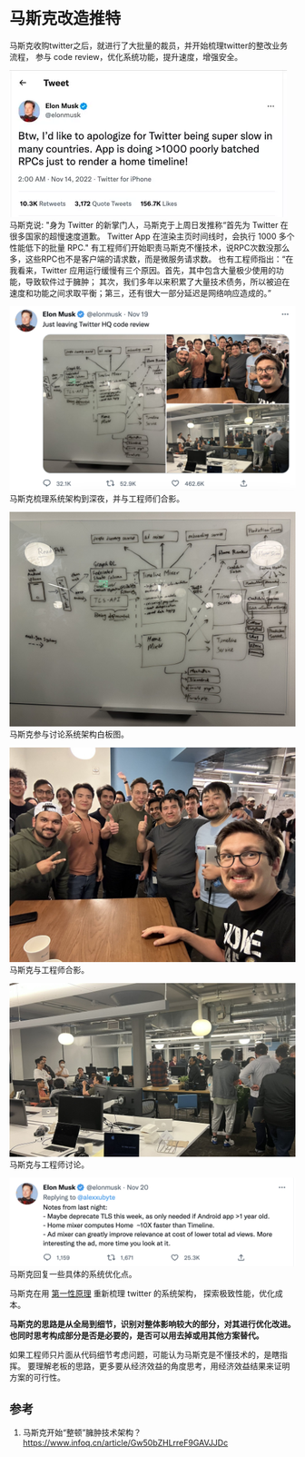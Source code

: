 <!---
markmeta_author: 斜风
markmeta_date: 2022-11-22
markmeta_title: 马斯克改造推特
markmeta_categories: 思考
markmeta_tags: think
-->

# 马斯克改造推特

马斯克收购twitter之后，就进行了大批量的裁员，并开始梳理twitter的整改业务流程，
参与 code review，优化系统功能，提升速度，增强安全。


![](images/musk-reform-twitter-0.webp)
马斯克说: "身为 Twitter 的新掌门人，马斯克于上周日发推称“首先为 Twitter 在很多国家的超慢速度道歉。
Twitter App 在渲染主页时间线时，会执行 1000 多个性能低下的批量 RPC."
有工程师们开始职责马斯克不懂技术，说RPC次数没那么多，这些RPC也不是客户端的请求数，而是微服务请求数。
也有工程师指出：“在我看来，Twitter 应用运行缓慢有三个原因。首先，其中包含大量极少使用的功能，导致软件过于臃肿；
其次，我们多年以来积累了大量技术债务，所以被迫在速度和功能之间求取平衡；第三，还有很大一部分延迟是网络响应造成的。”


![](images/musk-reform-twitter-1.png)
马斯克梳理系统架构到深夜，并与工程师们合影。

![](images/musk-reform-twitter-2.jpeg)
马斯克参与讨论系统架构白板图。

![](images/musk-reform-twitter-3.jpeg)
马斯克与工程师合影。

![](images/musk-reform-twitter-4.jpeg)
马斯克与工程师讨论。

![](images/musk-reform-twitter-5.png)
马斯克回复一些具体的系统优化点。


马斯克在用 [第一性原理](https://tiltwind.com/blog/2017/2017-04-02-first-principle) 重新梳理 twitter 的系统架构，
探索极致性能，优化成本。

**马斯克的思路是从全局到细节，识别对整体影响较大的部分，对其进行优化改进。也同时思考构成部分是否是必要的，是否可以用去掉或用其他方案替代。**

如果工程师只片面从代码细节考虑问题，可能认为马斯克是不懂技术的，是瞎指挥。
要理解老板的思路，更多要从经济效益的角度思考，用经济效益结果来证明方案的可行性。


## 参考

1. 马斯克开始“整顿”臃肿技术架构？https://www.infoq.cn/article/Gw50bZHLrreF9GAVJJDc
